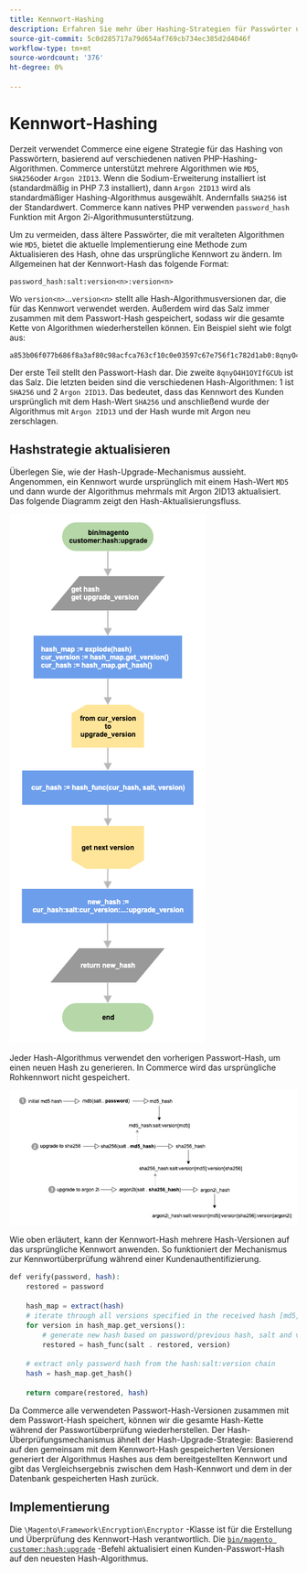 ```yaml
---
title: Kennwort-Hashing
description: Erfahren Sie mehr über Hashing-Strategien für Passwörter und Implementierung.
source-git-commit: 5c0d285717a79d654af769cb734ec385d2d4046f
workflow-type: tm+mt
source-wordcount: '376'
ht-degree: 0%

---
```



# Kennwort-Hashing

Derzeit verwendet Commerce eine eigene Strategie für das Hashing von Passwörtern, basierend auf verschiedenen nativen PHP-Hashing-Algorithmen. Commerce unterstützt mehrere Algorithmen wie `MD5`, `SHA256`oder `Argon 2ID13`. Wenn die Sodium-Erweiterung installiert ist (standardmäßig in PHP 7.3 installiert), dann `Argon 2ID13` wird als standardmäßiger Hashing-Algorithmus ausgewählt. Andernfalls `SHA256` ist der Standardwert. Commerce kann natives PHP verwenden `password_hash` Funktion mit Argon 2i-Algorithmusunterstützung.

Um zu vermeiden, dass ältere Passwörter, die mit veralteten Algorithmen wie `MD5`, bietet die aktuelle Implementierung eine Methode zum Aktualisieren des Hash, ohne das ursprüngliche Kennwort zu ändern. Im Allgemeinen hat der Kennwort-Hash das folgende Format:

```text
password_hash:salt:version<n>:version<n>
```

Wo `version<n>`...`version<n>` stellt alle Hash-Algorithmusversionen dar, die für das Kennwort verwendet werden. Außerdem wird das Salz immer zusammen mit dem Passwort-Hash gespeichert, sodass wir die gesamte Kette von Algorithmen wiederherstellen können. Ein Beispiel sieht wie folgt aus:

```text
a853b06f077b686f8a3af80c98acfca763cf10c0e03597c67e756f1c782d1ab0:8qnyO4H1OYIfGCUb:1:2
```

Der erste Teil stellt den Passwort-Hash dar. Die zweite `8qnyO4H1OYIfGCUb` ist das Salz. Die letzten beiden sind die verschiedenen Hash-Algorithmen: 1 ist `SHA256` und 2 `Argon 2ID13`. Das bedeutet, dass das Kennwort des Kunden ursprünglich mit dem Hash-Wert `SHA256` und anschließend wurde der Algorithmus mit `Argon 2ID13` und der Hash wurde mit Argon neu zerschlagen.

## Hashstrategie aktualisieren

Überlegen Sie, wie der Hash-Upgrade-Mechanismus aussieht. Angenommen, ein Kennwort wurde ursprünglich mit einem Hash-Wert `MD5` und dann wurde der Algorithmus mehrmals mit Argon 2ID13 aktualisiert. Das folgende Diagramm zeigt den Hash-Aktualisierungsfluss.

![Hash-Upgrade-Workflow](../../assets/configuration/hash-upgrade-algorithm.png)

Jeder Hash-Algorithmus verwendet den vorherigen Passwort-Hash, um einen neuen Hash zu generieren. In Commerce wird das ursprüngliche Rohkennwort nicht gespeichert.

![Hash-Upgrade-Strategie](../../assets/configuration/hash-upgrade-strategy.png)

Wie oben erläutert, kann der Kennwort-Hash mehrere Hash-Versionen auf das ursprüngliche Kennwort anwenden.
So funktioniert der Mechanismus zur Kennwortüberprüfung während einer Kundenauthentifizierung.

```php
def verify(password, hash):
    restored = password

    hash_map = extract(hash)
    # iterate through all versions specified in the received hash [md5, sha256, argon2id13]
    for version in hash_map.get_versions():
        # generate new hash based on password/previous hash, salt and version
        restored = hash_func(salt . restored, version)

    # extract only password hash from the hash:salt:version chain
    hash = hash_map.get_hash()

    return compare(restored, hash)
```

Da Commerce alle verwendeten Passwort-Hash-Versionen zusammen mit dem Passwort-Hash speichert, können wir die gesamte Hash-Kette während der Passwortüberprüfung wiederherstellen. Der Hash-Überprüfungsmechanismus ähnelt der Hash-Upgrade-Strategie: Basierend auf den gemeinsam mit dem Kennwort-Hash gespeicherten Versionen generiert der Algorithmus Hashes aus dem bereitgestellten Kennwort und gibt das Vergleichsergebnis zwischen dem Hash-Kennwort und dem in der Datenbank gespeicherten Hash zurück.

## Implementierung

Die `\Magento\Framework\Encryption\Encryptor` -Klasse ist für die Erstellung und Überprüfung des Kennwort-Hash verantwortlich. Die [`bin/magento customer:hash:upgrade`](https://devdocs.magento.com/guides/v2.4/reference/cli/magento.html#customerhashupgrade) -Befehl aktualisiert einen Kunden-Passwort-Hash auf den neuesten Hash-Algorithmus.
